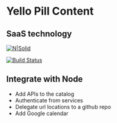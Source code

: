 # Yello Pill Content
## SaaS technology

[![N|Solid](https://cldup.com/dTxpPi9lDf.thumb.png)](https://nodesource.com/products/nsolid)

[![Build Status](https://travis-ci.org/joemccann/dillinger.svg?branch=master)](https://travis-ci.org/joemccann/dillinger)

## Integrate with Node

- Add APIs to the catalog
- Authenticate from services
- Delegate url locations to a github repo
- Add Google calendar
